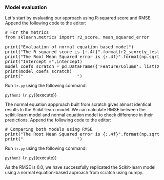 ### Model evaluation

Let's start by evaluating our approach using R-squared score and RMSE. Append the following code to the editor:

<pre class="file" data-filename="lr.py" data-target="append">
# For the metrics
from sklearn.metrics import r2_score, mean_squared_error

print("Evaluation of normal equation based model")
print("The R-squared score is {:.4f}".format(r2_score(y_test,scratch_pred)))
print("The Root Mean Squared error is {:.4f}".format(np.sqrt(mean_squared_error(y_test,scratch_pred))))
print("Intercept =",intercept)
model_coefs_scratch = pd.DataFrame({'Feature/Column': list(X_train.columns), 'Coefficient': thetas})
print(model_coefs_scratch)
print("_____________________")
</pre>

Run `lr.py` using the following command:

`python3 lr.py`{{execute}}

The normal equation appproach built from scratch gives almost identical results to the Scikit-learn model. We can calculate RMSE between the scikit-learn model and normal equation model to check difference in their predictions. Append the following code to the editor:

<pre class="file" data-filename="lr.py" data-target="append">
# Comparing both models using RMSE
print("The Root Mean Squared error is {:.4f}".format(np.sqrt(mean_squared_error(multiple_lr_preds,multiple_lr_scratch_preds))))
print("_____________________")
</pre>

Run `lr.py` using the following command:

`python3 lr.py`{{execute}}

As the RMSE is 0.0, we have successfully replicated the Scikit-learn model using a normal equation-based approach from scratch using numpy.